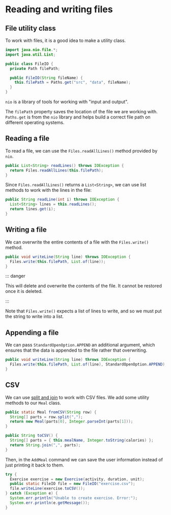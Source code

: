 # Reading and writing files

<Vimeo id="1007999939" />

## File utility class

To work with files, it is a good idea to make a utility class.

```java
import java.nio.file.*;
import java.util.List;

public class FileIO {
  private Path filePath;

  public FileIO(String fileName) {
    this.filePath = Paths.get("src", "data", fileName);
  }
}
```

`nio` is a library of tools for working with "input and output".

The `filePath` property saves the location of the file we are working with.
`Paths.get` is from the `nio` library and helps build a correct file path on
different operating systems.

## Reading a file

To read a file, we can use the `Files.readAllLines()` method provided by `nio`.

```java
public List<String> readLines() throws IOException {
  return Files.readAllLines(this.filePath);
}
```

Since `Files.readAllLines()` returns a `List<String>`, we can use list methods
to work with the lines in the file:

```java
public String readLine(int i) throws IOException {
  List<String> lines = this.readLines();
  return lines.get(i);
}
```

## Writing a file

We can overwrite the entire contents of a file with the `Files.write()` method.

```java
public void writeLine(String line) throws IOException {
  Files.write(this.filePath, List.of(line));
}
```

::: danger

This will delete and overwrite the contents of the file. It cannot be restored
once it is deleted.

:::

Note that `Files.write()` expects a list of lines to write, and so we must put
the string to write into a list.

## Appending a file

We can pass `StandardOpenOption.APPEND` an additional argument, which ensures
that the data is appended to the file rather that overwriting.

```java
public void writeLine(String line) throws IOException {
  Files.write(this.filePath, List.of(line), StandardOpenOption.APPEND);
}
```

## CSV

We can use [split and join](/java/string-split-join) to work with CSV files. We
add some utility methods to our `Meal` class.

```java
public static Meal fromCSV(String row) {
  String[] parts = row.split(",");
  return new Meal(parts[0], Integer.parseInt(parts[1]));
}

public String toCSV() {
  String[] parts = { this.mealName, Integer.toString(calories) };
  return String.join(",", parts);
}
```

Then, in the `AddMeal` command we can save the user information instead of just
printing it back to them.

```java
try {
  Exercise exercise = new Exercise(activity, duration, unit);
  public static FileIO file = new FileIO("exercise.csv");
  file.writeLine(exercise.toCSV());
} catch (Exception e) {
  System.err.println("Unable to create exercise. Error:");
  System.err.println(e.getMessage());
}
```
